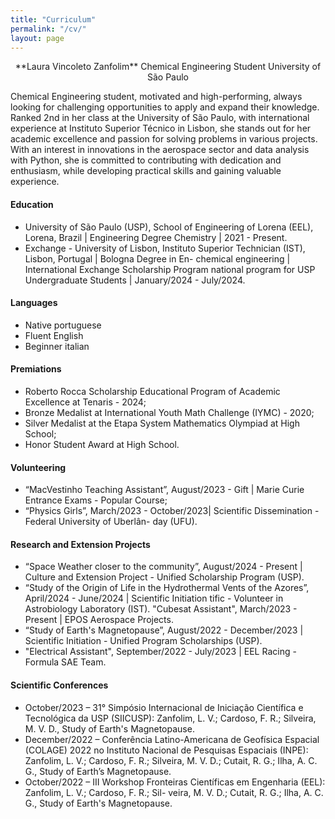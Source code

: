 ```yaml
---
title: "Curriculum"
permalink: "/cv/"
layout: page
---
```


<p style="text-align:center;">
**Laura Vincoleto Zanfolim**
Chemical Engineering Student
University of São Paulo </p> 

Chemical Engineering student, motivated and high-performing, always looking for challenging opportunities to apply and expand their knowledge. Ranked 2nd in her class at the University of São Paulo, with international experience at Instituto Superior Técnico in Lisbon, she stands out for her academic excellence and passion for solving problems in various projects. With an interest in innovations in the aerospace sector and data analysis with Python, she is committed to contributing with dedication and enthusiasm, while developing practical skills and gaining valuable experience.

#### Education
* University of São Paulo (USP), School of Engineering
of Lorena (EEL), Lorena, Brazil | Engineering Degree
Chemistry | 2021 - Present.   
* Exchange - University of Lisbon, Instituto Superior
Technician (IST), Lisbon, Portugal | Bologna Degree in En-
chemical engineering | International Exchange Scholarship Program
national program for USP Undergraduate Students | January/2024 -
July/2024.

#### Languages
* Native portuguese 
* Fluent English
* Beginner italian

#### Premiations
* Roberto Rocca Scholarship Educational Program
of Academic Excellence at Tenaris - 2024;
* Bronze Medalist at International Youth Math
Challenge (IYMC) - 2020;
* Silver Medalist at the Etapa System Mathematics
Olympiad at High School;
* Honor Student Award at High School.

#### Volunteering
* “MacVestinho Teaching Assistant”, August/2023 -
Gift | Marie Curie Entrance Exams - Popular Course;
* “Physics Girls”, March/2023 - October/2023|
Scientific Dissemination - Federal University of Uberlân-
day (UFU).

#### Research and Extension Projects
* “Space Weather closer to the community”,
August/2024 - Present | Culture and Extension Project -
Unified Scholarship Program (USP).
* “Study of the Origin of Life in the Hydrothermal Vents
of the Azores”, April/2024 - June/2024 | Scientific Initiation
tific - Volunteer in Astrobiology Laboratory (IST).
"Cubesat Assistant", March/2023 - Present | EPOS
Aerospace Projects.
* “Study of Earth's Magnetopause”, August/2022 -
December/2023 | Scientific Initiation - Unified Program
Scholarships (USP).
* "Electrical Assistant", September/2022 - July/2023
| EEL Racing - Formula SAE Team.

#### Scientific Conferences
* October/2023 – 31° Simpósio Internacional de Iniciação Científica e Tecnológica da USP (SIICUSP): Zanfolim,
L. V.; Cardoso, F. R.; Silveira, M. V. D., Study of Earth's Magnetopause.
* December/2022 – Conferência Latino-Americana de
Geofísica Espacial (COLAGE) 2022 no Instituto Nacional
de Pesquisas Espaciais (INPE): Zanfolim, L. V.; Cardoso, F.
R.; Silveira, M. V. D.; Cutait, R. G.; Ilha, A. C. G., Study of
Earth’s Magnetopause.
* October/2022 – III Workshop Fronteiras Científicas
em Engenharia (EEL): Zanfolim, L. V.; Cardoso, F. R.; Sil-
veira, M. V. D.; Cutait, R. G.; Ilha, A. C. G., Study of Earth's Magnetopause.

